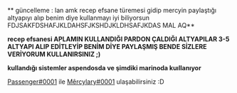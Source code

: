 **  güncelleme : lan amk recep efsane türemesi gidip mercyin paylaştığı altyapıyı alıp benim diye kullanmayı iyi biliyorsun FDJSAKFDSHAFJKLDAHSFJKSHDJKLDHSAFJKDAS MAL AQ**

**recep efsanesi APLAMIN KULLANDIĞI PARDON ÇALDIĞI ALTYAPILAR 3-5 ALTYAPI ALIP EDİTLEYİP BENİM DİYE PAYLAŞMIŞ BENDE SİZLERE VERİYORUM KULLANIRSINIZ ;)**

**kullandığı sistemler aspendosda ve şimdiki marinoda kuıllanıyor**


[Passenger#0001](https://discord.com/users/798257622033367070) ile [Mêrcylary#0001](https://discord.com/users/411621794131476480) ulaşabilirsiniz :D

